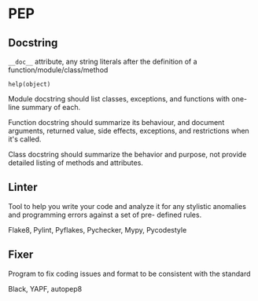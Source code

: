 # PEP

## Docstring

`__doc__` attribute, any string literals after the definition of a function/module/class/method

`help(object)`

Module docstring should list classes, exceptions, and functions with one-line summary of each.

Function docstring should summarize its behaviour, and document arguments, returned value, side effects, exceptions, and
restrictions when it's called.

Class docstring should summarize the behavior and purpose, not provide detailed listing of methods and attributes.

## Linter

Tool to help you write your code and analyze it for any stylistic anomalies and programming errors against a set of pre-
defined rules.

Flake8, Pylint, Pyflakes, Pychecker, Mypy, Pycodestyle

## Fixer

Program to fix coding issues and format to be consistent with the standard

Black, YAPF, autopep8

